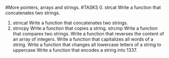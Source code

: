 
#More pointers, arrays and strings.
#TASKS
0. strcat
Write a function that concatenates two strings.
1. strncat
Write a function that concatenates two strings.
2. strncpy
Write a function that copies a string.
strcmp
Write a function that compares two strings.
Write a function that reverses the content of an array of integers.
Write a function that capitalizes all words of a string.
Write a function that changes all lowercase letters of a string to uppercase
Write a function that encodes a string into 1337.